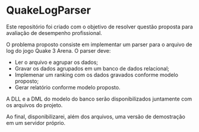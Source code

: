 # QuakeLogParser

Este repositório foi criado com o objetivo de resolver questão proposta para avaliação de desempenho profissional. 

O problema proposto consiste em implementar um parser para o arquivo de log do jogo Quake 3 Arena. O parser deve:
* Ler o arquivo e agrupar os dados;
* Gravar os dados agrupados em um banco de dados relacional;
* Implemenar um ranking com os dados gravados conforme modelo proposto;
* Gerar relatório conforme modelo proposto.

A DLL e a DML do modelo do banco serão disponibilizados juntamente com os arquivos do projeto.

Ao final, disponibilizarei, além dos arquivos, uma versão de demostração em um servidor próprio.
